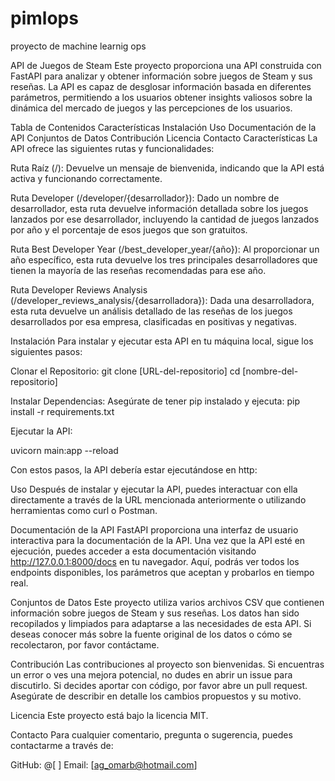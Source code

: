# pimlops
proyecto de machine learnig ops

API de Juegos de Steam
Este proyecto proporciona una API construida con FastAPI para analizar y obtener información sobre juegos de Steam y sus reseñas. La API es capaz de desglosar información basada en diferentes parámetros, permitiendo a los usuarios obtener insights valiosos sobre la dinámica del mercado de juegos y las percepciones de los usuarios.

Tabla de Contenidos
Características
Instalación
Uso
Documentación de la API
Conjuntos de Datos
Contribución
Licencia
Contacto
Características
La API ofrece las siguientes rutas y funcionalidades:

Ruta Raíz (/): Devuelve un mensaje de bienvenida, indicando que la API está activa y funcionando correctamente.

Ruta Developer (/developer/{desarrollador}): Dado un nombre de desarrollador, esta ruta devuelve información detallada sobre los juegos lanzados por ese desarrollador, incluyendo la cantidad de juegos lanzados por año y el porcentaje de esos juegos que son gratuitos.

Ruta Best Developer Year (/best_developer_year/{año}): Al proporcionar un año específico, esta ruta devuelve los tres principales desarrolladores que tienen la mayoría de las reseñas recomendadas para ese año.

Ruta Developer Reviews Analysis (/developer_reviews_analysis/{desarrolladora}): Dada una desarrolladora, esta ruta devuelve un análisis detallado de las reseñas de los juegos desarrollados por esa empresa, clasificadas en positivas y negativas.

Instalación
Para instalar y ejecutar esta API en tu máquina local, sigue los siguientes pasos:

Clonar el Repositorio:
git clone [URL-del-repositorio]
cd [nombre-del-repositorio]

Instalar Dependencias:
Asegúrate de tener pip instalado y ejecuta:
pip install -r requirements.txt

Ejecutar la API:

uvicorn main:app --reload

Con estos pasos, la API debería estar ejecutándose en http:

Uso
Después de instalar y ejecutar la API, puedes interactuar con ella directamente a través de la URL mencionada anteriormente o utilizando herramientas como curl o Postman.

Documentación de la API
FastAPI proporciona una interfaz de usuario interactiva para la documentación de la API. Una vez que la API esté en ejecución, puedes acceder a esta documentación visitando http://127.0.0.1:8000/docs en tu navegador. Aquí, podrás ver todos los endpoints disponibles, los parámetros que aceptan y probarlos en tiempo real.

Conjuntos de Datos
Este proyecto utiliza varios archivos CSV que contienen información sobre juegos de Steam y sus reseñas. Los datos han sido recopilados y limpiados para adaptarse a las necesidades de esta API. Si deseas conocer más sobre la fuente original de los datos o cómo se recolectaron, por favor contáctame.

Contribución
Las contribuciones al proyecto son bienvenidas. Si encuentras un error o ves una mejora potencial, no dudes en abrir un issue para discutirlo. Si decides aportar con código, por favor abre un pull request. Asegúrate de describir en detalle los cambios propuestos y su motivo.

Licencia
Este proyecto está bajo la licencia MIT.

Contacto
Para cualquier comentario, pregunta o sugerencia, puedes contactarme a través de:

GitHub: @[ ]
Email: [ag_omarb@hotmail.com]
